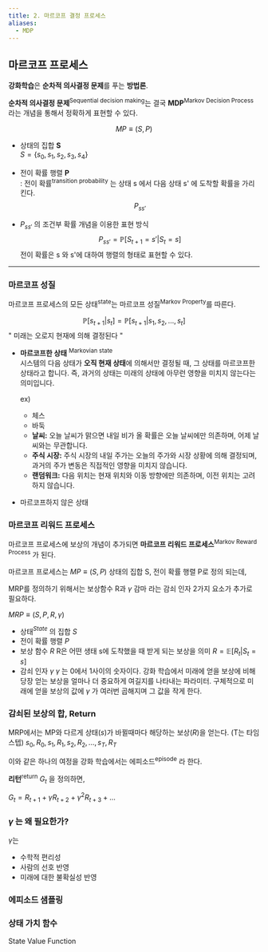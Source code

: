 ```yaml
---
title: 2. 마르코프 결정 프로세스
aliases:
  - MDP
---
```


## 마르코프 프로세스

**강화학습**은 **순차적 의사결정 문제**를 푸는 **방법론**.

**순차적 의사결정 문제**<sup>Sequential decision making</sup>는 결국 **MDP**<sup>Markov Decision Process</sup> 라는 개념을 통해서 정확하게 표현할 수 있다.

$$ 
MP \equiv (S, P)
$$
- 상태의 집합 **S** <br>
	$S= \{s_0, s_1, s_2, s_3, s_4 \}$


- 전이 확률 행렬 **P** <br>
	: 전이 확률<sup>transition probability</sup> 는 상태 s 에서 다음 상태 s' 에 도착할 확률을 가리킨다. <br>
	$$P_{ss'}$$
- $P_{ss'}$ 의 조건부 확률 개념을 이용한 표현 방식 <br>
	$$P_{ss'} = \mathbb{P}[S_{t+1} = s'|S_t = s]$$
	전이 확률은 s 와 s'에 대하여 행렬의 형태로 표현할 수 있다.

- - -
### 마르코프 성질
마르코프 프로세스의 모든 상태<sup>state</sup>는 마르코프 성질<sup>Markov Property</sup>를 따른다.

$$\mathbb{P}[s_{t+1}|s_t] = \mathbb{P}[s_{t+1}|s_1, s_2,...,s_t]$$
" 미래는 오로지 현재에 의해 결정된다 "


- **마르코프한 상태** <sup>Markovian state</sup> <br>
	시스템의 다음 상태가 **오직 현재 상태**에 의해서만 결정될 때, 그 상태를 마르코프한 상태라고 합니다. 즉, 과거의 상태는 미래의 상태에 아무런 영향을 미치지 않는다는 의미입니다.
	
	ex) 
	- 체스
	- 바둑
	- **날씨:** 오늘 날씨가 맑으면 내일 비가 올 확률은 오늘 날씨에만 의존하며, 어제 날씨와는 무관합니다.
	- **주식 시장:** 주식 시장의 내일 주가는 오늘의 주가와 시장 상황에 의해 결정되며, 과거의 주가 변동은 직접적인 영향을 미치지 않습니다.
	- **랜덤워크:** 다음 위치는 현재 위치와 이동 방향에만 의존하며, 이전 위치는 고려하지 않습니다.


- 마르코프하지 않은 상태


### 마르코프 리워드 프로세스
마르코프 프로세스에 보상의 개념이 추가되면 **마르코프 리워드 프로세스**<sup>Markov Reward Process</sup> 가 된다.

마르코프 프로세스는 $MP \equiv (S, P)$ 상태의 집합 S, 전이 확률 행렬 P로 정의 되는데, 

MRP를 정의하기 위해서는 보상함수 R과 $\gamma$ 감마 라는 감쇠 인자 2가지 요소가 추가로 필요하다.

$MRP \equiv (S, P, R, \gamma )$ 

- 상태$^{State}$ 의 집합 $S$
- 전이 확률 행렬 $P$
- 보상 함수 $R$
	R은 어떤 생태 s에 도착했을 때 받게 되는 보상을 의미
	$R = \mathbb{E}[R_t|S_t = s]$
- 감쇠 인자  $\gamma$ 
	$\gamma$ 는 0에서 1사이의 숫자이다. 강화 학습에서 미래에 얻을 보상에 비해 당장 얻는 보상을 얼마나 더 중요하게 여길지를 나타내는 파라미터.
	구체적으로 미래에 얻을 보상의 값에 $\gamma$ 가 여러번 곱해지며 그 값을 작게 한다.


### 감쇠된 보상의 합, Return

MRP에서는 MP와 다르게 상태($s$)가 바뀔때마다 해당하는 보상($R$)을 얻는다. (T는 타임스텝)
$s_0, R_0, s_1, R_1, s_2, R_2,..., s_T, R_T$

이와 같은 하나의 여정을 강화 학습에서는 에피소드<sup>episode</sup> 라 한다.

**리턴**<sup>return</sup> $G_t$ 을 정의하면,

$G_t = R_{t+1}+\gamma R_{t+2}+\gamma^2 R_{t+3}+...$


### $\gamma$ 는 왜 필요한가?
$\gamma$는 

- 수학적 편리성
- 사람의 선호 반영
- 미래에 대한 불확실성 반영


### 에피소드 샘플링


### 상태 가치 함수
State Value Function
